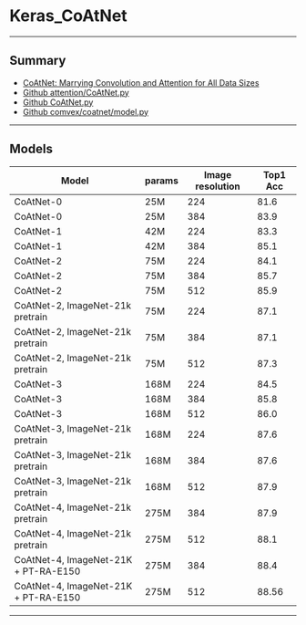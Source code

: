 # Keras_CoAtNet
***

## Summary
- [CoAtNet: Marrying Convolution and Attention for All Data Sizes](https://arxiv.org/pdf/2106.04803v1.pdf)
- [Github attention/CoAtNet.py](https://github.com/xmu-xiaoma666/External-Attention-pytorch/blob/master/attention/CoAtNet.py)
- [Github CoAtNet.py](https://github.com/Laughing-q/xinye_competition/blob/master/model/regressor/CoAtNet.py)
- [Github comvex/coatnet/model.py](https://github.com/blakechi/ComVEX/blob/master/comvex/coatnet/model.py)
***

## Models
  | Model                                | params | Image resolution | Top1 Acc |
  | ------------------------------------ | ------ | ---------------- | -------- |
  | CoAtNet-0                            | 25M    | 224              | 81.6     |
  | CoAtNet-0                            | 25M    | 384              | 83.9     |
  | CoAtNet-1                            | 42M    | 224              | 83.3     |
  | CoAtNet-1                            | 42M    | 384              | 85.1     |
  | CoAtNet-2                            | 75M    | 224              | 84.1     |
  | CoAtNet-2                            | 75M    | 384              | 85.7     |
  | CoAtNet-2                            | 75M    | 512              | 85.9     |
  | CoAtNet-2, ImageNet-21k pretrain     | 75M    | 224              | 87.1     |
  | CoAtNet-2, ImageNet-21k pretrain     | 75M    | 384              | 87.1     |
  | CoAtNet-2, ImageNet-21k pretrain     | 75M    | 512              | 87.3     |
  | CoAtNet-3                            | 168M   | 224              | 84.5     |
  | CoAtNet-3                            | 168M   | 384              | 85.8     |
  | CoAtNet-3                            | 168M   | 512              | 86.0     |
  | CoAtNet-3, ImageNet-21k pretrain     | 168M   | 224              | 87.6     |
  | CoAtNet-3, ImageNet-21k pretrain     | 168M   | 384              | 87.6     |
  | CoAtNet-3, ImageNet-21k pretrain     | 168M   | 512              | 87.9     |
  | CoAtNet-4, ImageNet-21k pretrain     | 275M   | 384              | 87.9     |
  | CoAtNet-4, ImageNet-21k pretrain     | 275M   | 512              | 88.1     |
  | CoAtNet-4, ImageNet-21K + PT-RA-E150 | 275M   | 384              | 88.4     |
  | CoAtNet-4, ImageNet-21K + PT-RA-E150 | 275M   | 512              | 88.56    |
***
